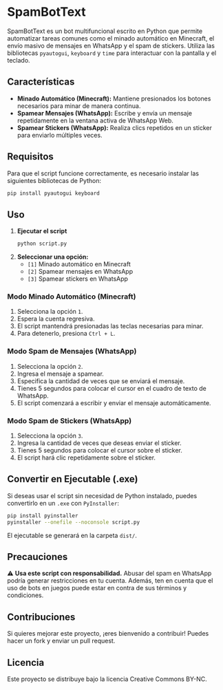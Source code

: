 # SpamBotText

SpamBotText es un bot multifuncional escrito en Python que permite automatizar tareas comunes como el minado automático en Minecraft, el envío masivo de mensajes en WhatsApp y el spam de stickers. Utiliza las bibliotecas `pyautogui`, `keyboard` y `time` para interactuar con la pantalla y el teclado.

## Características
- **Minado Automático (Minecraft):** Mantiene presionados los botones necesarios para minar de manera continua.
- **Spamear Mensajes (WhatsApp):** Escribe y envía un mensaje repetidamente en la ventana activa de WhatsApp Web.
- **Spamear Stickers (WhatsApp):** Realiza clics repetidos en un sticker para enviarlo múltiples veces.

## Requisitos
Para que el script funcione correctamente, es necesario instalar las siguientes bibliotecas de Python:
```sh
pip install pyautogui keyboard
```

## Uso
1. **Ejecutar el script**
   ```sh
   python script.py
   ```
2. **Seleccionar una opción:**
   - `[1]` Minado automático en Minecraft
   - `[2]` Spamear mensajes en WhatsApp
   - `[3]` Spamear stickers en WhatsApp

### **Modo Minado Automático (Minecraft)**
1. Selecciona la opción `1`.
2. Espera la cuenta regresiva.
3. El script mantendrá presionadas las teclas necesarias para minar.
4. Para detenerlo, presiona `Ctrl + L`.

### **Modo Spam de Mensajes (WhatsApp)**
1. Selecciona la opción `2`.
2. Ingresa el mensaje a spamear.
3. Especifica la cantidad de veces que se enviará el mensaje.
4. Tienes 5 segundos para colocar el cursor en el cuadro de texto de WhatsApp.
5. El script comenzará a escribir y enviar el mensaje automáticamente.

### **Modo Spam de Stickers (WhatsApp)**
1. Selecciona la opción `3`.
2. Ingresa la cantidad de veces que deseas enviar el sticker.
3. Tienes 5 segundos para colocar el cursor sobre el sticker.
4. El script hará clic repetidamente sobre el sticker.

## Convertir en Ejecutable (.exe)
Si deseas usar el script sin necesidad de Python instalado, puedes convertirlo en un `.exe` con `PyInstaller`:
```sh
pip install pyinstaller
pyinstaller --onefile --noconsole script.py
```
El ejecutable se generará en la carpeta `dist/`.

## Precauciones
⚠ **Usa este script con responsabilidad.** Abusar del spam en WhatsApp podría generar restricciones en tu cuenta. Además, ten en cuenta que el uso de bots en juegos puede estar en contra de sus términos y condiciones.

## Contribuciones
Si quieres mejorar este proyecto, ¡eres bienvenido a contribuir! Puedes hacer un fork y enviar un pull request.

## Licencia
Este proyecto se distribuye bajo la licencia Creative Commons BY-NC.